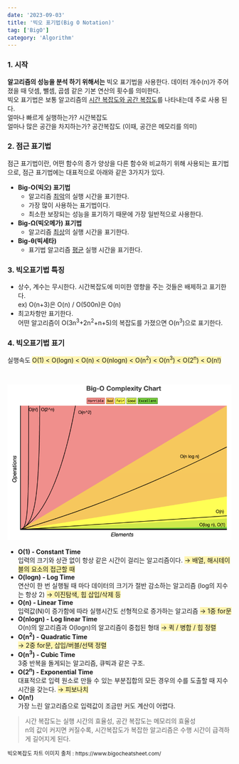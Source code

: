 ```yaml
---
date: '2023-09-03'
title: '빅오 표기법(Big O Notation)'
tag: ['BigO']
category: 'Algorithm'
---
```


### 1. 시작

**알고리즘의 성능을 분석 하기 위해서는** 빅오 표기법을 사용한다. 데이터 개수(n)가 주어졌을 때 덧셈, 뺄셈, 곱셈 같은 기본 연산의 횟수를 의미한다. <br/>
빅오 표기법은 보통 알고리즘의 <u>시간 복잡도와 공간 복잡도</u>를 나타내는데 주로 사용 된다. <br/>
얼마나 빠르게 실행하는가? 시간복잡도<br/>
얼마나 많은 공간을 차지하는가? 공간복잡도 (이때, 공간은 메모리를 의미)

### 2. 점근 표기법

점근 표기법이란, 어떤 함수의 증가 양상을 다른 함수와 비교하기 위해 사용되는 표기법으로, 점근 표기법에는 대표적으로 아래와 같은 3가지가 있다.
<br/>

- **Big-O(빅오) 표기법**
  - 알고리즘 <u>최악</u>의 실행 시간을 표기한다.
  - 가장 많이 사용하는 표기법이다.
  - 최소한 보장되는 성능을 표기하기 때문에 가장 일반적으로 사용한다.
- **Big-Ω(빅오메가) 표기법**
  - 알고리즘 <u>최상</u>의 실행 시간을 표기한다.
- **Big-θ(빅세타)**
  - 표기법 알고리즘 <u>평균</u> 실행 시간을 표기한다.

### 3. 빅오표기법 특징

- 상수, 계수는 무시한다.
  시간복잡도에 미미한 영향을 주는 것들은 배제하고 표기한다. <br/>
  ex) O(n+3)은 O(n) / O(500n)은 O(n)
- 최고차항만 표기한다. <br/>
  어떤 알고리즘이 O(3n<sup>3</sup>+2n<sup>2</sup>+n+5)의 복잡도를 가졌으면 O(n<sup>3</sup>)으로 표기한다.

### 4. 빅오표기법 표기

실행속도 <span style='background-color: #fff5b1'>O(1) < O(logn) < O(n) < O(nlogn) < O(n<sup>2</sup>) < O(n<sup>3</sup>) < O(2<sup>n</sup>) < O(n!)</span>

<br/>

![img](Images/bigO_chart.png)

- **O(1) - Constant Time** <br/>
  입력의 크기와 상관 없이 항상 같은 시간이 걸리는 알고리즘이다.
  <span style='background-color: #fff5b1'>&rarr; 배열, 해시테이블의 요소의 접근할 때 </span>
- **O(logn) - Log Time**<br/>
  연산이 한 번 실행될 때 마다 데이터의 크기가 절반 감소하는 알고리즘 (log의 지수는 항상 2)
  <span style='background-color: #fff5b1'>&rarr; 이진탐색, 힙 삽입/삭제 등</span>
- **O(n) - Linear Time** <br/>
  입력값(N)이 증가함에 따라 실행시간도 선형적으로 증가하는 알고리즘
  <span style='background-color: #fff5b1'>&rarr; 1중 for문</span>
- **O(nlogn) - Log linear Time**<br/>
  O(n)의 알고리즘과 O(logn)의 알고리즘이 중첩된 형태
  <span style='background-color: #fff5b1'>&rarr; 퀵 / 병합 / 힙 정렬</span>
- **O(n<sup>2</sup>) - Quadratic Time** <br/>
  <span style='background-color: #fff5b1'>&rarr; 2중 for문, 삽입/버블/선택 정렬</span>
- **O(n<sup>3</sup>) - Cubic Time** <br/>
  3중 반복을 돌게되는 알고리즘, 큐빅과 같은 구조.
- **O(2<sup>n</sup>) - Exponential Time**<br/>
  대표적으로 입력 원소로 만들 수 있는 부분집합의 모든 경우의 수를 도출할 때 지수시간을 갖는다.
  <span style='background-color: #fff5b1'>&rarr; 피보나치</span>
- **O(n!)** <br/>
  가장 느린 알고리즘으로 입력값이 조금만 커도 계산이 어렵다.

> 시간 복잡도는 실행 시간의 효율성, 공간 복잡도는 메모리의 효율성 <br/>
> n의 값이 커지면 커질수록, 시간복잡도가 복잡한 알고리즘은 수행 시간이 급격하게 길어지게 된다.

<p style="font-size: 12px;">빅오복잡도 차트 이미지 출처 : https://www.bigocheatsheet.com/</p>
